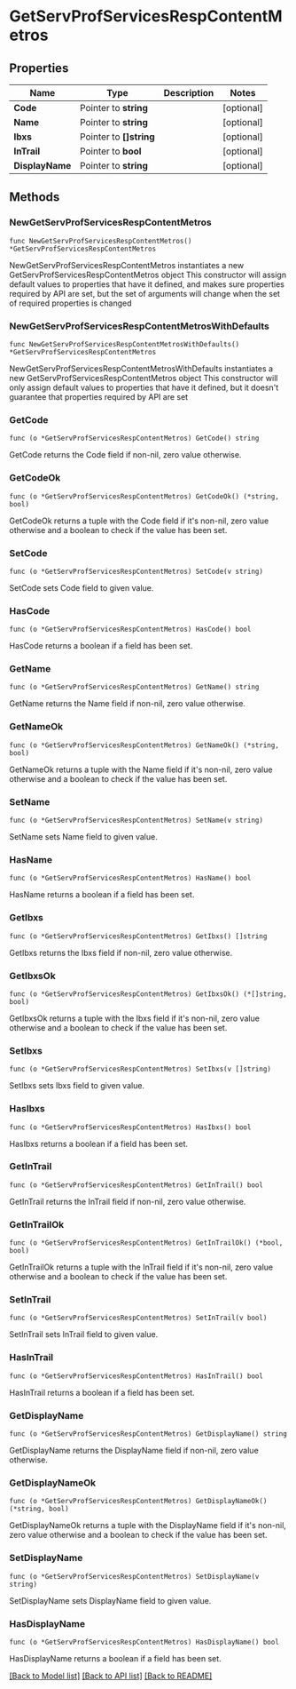 # GetServProfServicesRespContentMetros

## Properties

Name | Type | Description | Notes
------------ | ------------- | ------------- | -------------
**Code** | Pointer to **string** |  | [optional] 
**Name** | Pointer to **string** |  | [optional] 
**Ibxs** | Pointer to **[]string** |  | [optional] 
**InTrail** | Pointer to **bool** |  | [optional] 
**DisplayName** | Pointer to **string** |  | [optional] 

## Methods

### NewGetServProfServicesRespContentMetros

`func NewGetServProfServicesRespContentMetros() *GetServProfServicesRespContentMetros`

NewGetServProfServicesRespContentMetros instantiates a new GetServProfServicesRespContentMetros object
This constructor will assign default values to properties that have it defined,
and makes sure properties required by API are set, but the set of arguments
will change when the set of required properties is changed

### NewGetServProfServicesRespContentMetrosWithDefaults

`func NewGetServProfServicesRespContentMetrosWithDefaults() *GetServProfServicesRespContentMetros`

NewGetServProfServicesRespContentMetrosWithDefaults instantiates a new GetServProfServicesRespContentMetros object
This constructor will only assign default values to properties that have it defined,
but it doesn't guarantee that properties required by API are set

### GetCode

`func (o *GetServProfServicesRespContentMetros) GetCode() string`

GetCode returns the Code field if non-nil, zero value otherwise.

### GetCodeOk

`func (o *GetServProfServicesRespContentMetros) GetCodeOk() (*string, bool)`

GetCodeOk returns a tuple with the Code field if it's non-nil, zero value otherwise
and a boolean to check if the value has been set.

### SetCode

`func (o *GetServProfServicesRespContentMetros) SetCode(v string)`

SetCode sets Code field to given value.

### HasCode

`func (o *GetServProfServicesRespContentMetros) HasCode() bool`

HasCode returns a boolean if a field has been set.

### GetName

`func (o *GetServProfServicesRespContentMetros) GetName() string`

GetName returns the Name field if non-nil, zero value otherwise.

### GetNameOk

`func (o *GetServProfServicesRespContentMetros) GetNameOk() (*string, bool)`

GetNameOk returns a tuple with the Name field if it's non-nil, zero value otherwise
and a boolean to check if the value has been set.

### SetName

`func (o *GetServProfServicesRespContentMetros) SetName(v string)`

SetName sets Name field to given value.

### HasName

`func (o *GetServProfServicesRespContentMetros) HasName() bool`

HasName returns a boolean if a field has been set.

### GetIbxs

`func (o *GetServProfServicesRespContentMetros) GetIbxs() []string`

GetIbxs returns the Ibxs field if non-nil, zero value otherwise.

### GetIbxsOk

`func (o *GetServProfServicesRespContentMetros) GetIbxsOk() (*[]string, bool)`

GetIbxsOk returns a tuple with the Ibxs field if it's non-nil, zero value otherwise
and a boolean to check if the value has been set.

### SetIbxs

`func (o *GetServProfServicesRespContentMetros) SetIbxs(v []string)`

SetIbxs sets Ibxs field to given value.

### HasIbxs

`func (o *GetServProfServicesRespContentMetros) HasIbxs() bool`

HasIbxs returns a boolean if a field has been set.

### GetInTrail

`func (o *GetServProfServicesRespContentMetros) GetInTrail() bool`

GetInTrail returns the InTrail field if non-nil, zero value otherwise.

### GetInTrailOk

`func (o *GetServProfServicesRespContentMetros) GetInTrailOk() (*bool, bool)`

GetInTrailOk returns a tuple with the InTrail field if it's non-nil, zero value otherwise
and a boolean to check if the value has been set.

### SetInTrail

`func (o *GetServProfServicesRespContentMetros) SetInTrail(v bool)`

SetInTrail sets InTrail field to given value.

### HasInTrail

`func (o *GetServProfServicesRespContentMetros) HasInTrail() bool`

HasInTrail returns a boolean if a field has been set.

### GetDisplayName

`func (o *GetServProfServicesRespContentMetros) GetDisplayName() string`

GetDisplayName returns the DisplayName field if non-nil, zero value otherwise.

### GetDisplayNameOk

`func (o *GetServProfServicesRespContentMetros) GetDisplayNameOk() (*string, bool)`

GetDisplayNameOk returns a tuple with the DisplayName field if it's non-nil, zero value otherwise
and a boolean to check if the value has been set.

### SetDisplayName

`func (o *GetServProfServicesRespContentMetros) SetDisplayName(v string)`

SetDisplayName sets DisplayName field to given value.

### HasDisplayName

`func (o *GetServProfServicesRespContentMetros) HasDisplayName() bool`

HasDisplayName returns a boolean if a field has been set.


[[Back to Model list]](../README.md#documentation-for-models) [[Back to API list]](../README.md#documentation-for-api-endpoints) [[Back to README]](../README.md)


